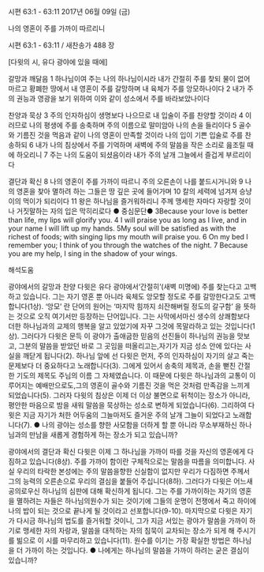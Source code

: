 시편 63:1 - 63:11 
2017년 06월 09일 (금)

나의 영혼이 주를 가까이 따르리니



시편 63:1 - 63:11 / 새찬송가 488 장


[다윗의 시, 유다 광야에 있을 때에]

갈망과 깨달음
1 하나님이여 주는 나의 하나님이시라 내가 간절히 주를 찾되 물이 없어 마르고 황폐한 땅에서 내 영혼이 주를 갈망하며 내 육체가 주를 앙모하나이다 2 내가 주의 권능과 영광을 보기 위하여 이와 같이 성소에서 주를 바라보았나이다

찬양과 묵상
3 주의 인자하심이 생명보다 나으므로 내 입술이 주를 찬양할 것이라 4 이러므로 나의 평생에 주를 송축하며 주의 이름으로 말미암아 나의 손을 들리이다 5 골수와 기름진 것을 먹음과 같이 나의 영혼이 만족할 것이라 나의 입이 기쁜 입술로 주를 찬송하되 6 내가 나의 침상에서 주를 기억하며 새벽에 주의 말씀을 작은 소리로 읊조릴 때에 하오리니 7 주는 나의 도움이 되셨음이라 내가 주의 날개 그늘에서 즐겁게 부르리이다

결단과 확신
8 나의 영혼이 주를 가까이 따르니 주의 오른손이 나를 붙드시거니와 9 나의 영혼을 찾아 멸하려 하는 그들은 땅 깊은 곳에 들어가며 10 칼의 세력에 넘겨져 승냥이의 먹이가 되리이다 11 왕은 하나님을 즐거워하리니 주께 맹세한 자마다 자랑할 것이나 거짓말하는 자의 입은 막히리로다
● 중심문단● 3Because your love is better than life, my lips will glorify you. 4 I will praise you as long as I live, and in your name I will lift up my hands. 5My soul will be satisfied as with the richest of foods; with singing lips my mouth will praise you. 6 On my bed I remember you; I think of you through the watches of the night. 7 Because you are my help, I sing in the shadow of your wings.

해석도움





광야에서의 갈망과 찬양
다윗은 유다 광야에서‘간절히’(새벽 미명에) 주를 찾는다고 고백하고 있습니다. 그는 자기 영혼 뿐 아니라 육체도 앙모할 정도로 주를 갈망한다고도 고백합니다(1상). ‘앙모’ 란 단어의 원어는 ‘마지막 힘까지 쇠잔해버릴 정도의 갈구함’ 을 뜻하는 것으로 오직 여기서만 등장하는 단어입니다. 그는 사막에서마신 생수의 상쾌함보다 더한 하나님과의 교제의 행복을 알고 있었기에 자꾸 그것에 목말라하고 있는 것입니다(1상). 그러다가 다윗은 문득 이 광야가 출애굽한 믿음의 선진들이 하나님의 권능을 맛보고, 그분의 말씀을 받았던 바로 그 곳임을 떠올리고는,자기가 지금 성소 안에 있다는 사실을 깨닫게 됩니다(2). 하나님 앞에 선 다윗은 먼저, 주의 인자하심이 자기의 살고 죽는 문제보다 더 중요하다고 노래합니다(3). 그에게 있어서 송축의 제목과, 손을 뻗친 간절한 기도의 제목도 주님의 이름 그 자체였습니다. 이 때문에 다윗은 하나님과의 교통이 이루어지는 예배만으로도,그의 영혼이 골수와 기름진 것을 먹은 것처럼 만족감을 느끼게 되었습니다(5). 그러자 다윗의 침상은 이제 더 이상 불면으로 뒤척이는 장소가 아니라, 평안한 마음으로 밤을 새워 말씀을 묵상하는 성소로 변하게 되었습니다(6). 그리하여 다윗은 지금 자기가 처한 어두움의 그늘마저도 즐거운 주의 날개 그늘이 되었다고 노래합니다(7).
● 나의 광야는 성소를 향한 사모함을 더하게 할 뿐 아니라 무소부재하신 하나님과의 만남을 새롭게 경험하게 하는 장소가 되고 있습니까?

광야에서의 결단과 확신
다윗은 이제 그 하나님을 가까이 따를 것을 자신의 영혼에게 다짐하고 있습니다(8상). 주를 가까이 함이란 구체적으로는 말씀을 따름을 의미합니다. 사실 우리의 타락한 본성에는 주의 말씀을향한 신실함이 없지만 우리가 다짐하면 주께서 그의 능력의 오른손으로 우리의 결심을 붙들어 주십니다(8하). 그러다가 다윗은 어느새 공의로우신 하나님의 심판에 대해 확신하게 됩니다. 그는 주를 가까이하는 자기의 영혼을 멸하려는 자들은 하나님의원수가 되는 것이기에 그들의 운명이 전쟁에서 죽고 하이에나의 밥이 되는 것으로 끝나게 될 것이라고 선포합니다(9-10). 마지막으로 다윗은 자기가 다시금 하나님의 법도를 즐거워할 것이니, 그가 지금 서있는 광야가 말씀을 가까이 하기로 맹세한 자의 자랑과, 말씀을 대적하는 자의 침묵이 교차되는 장소가 되게 해 주시기를 빎으로 이 시를 마무리하고 있습니다(11). 원수를 이기는 가장 확실한 방법은 하나님을 더 가까이 하는 것입니다.
● 나에게는 하나님의 말씀을 가까이 하려는 굳은 결심이 있습니까?